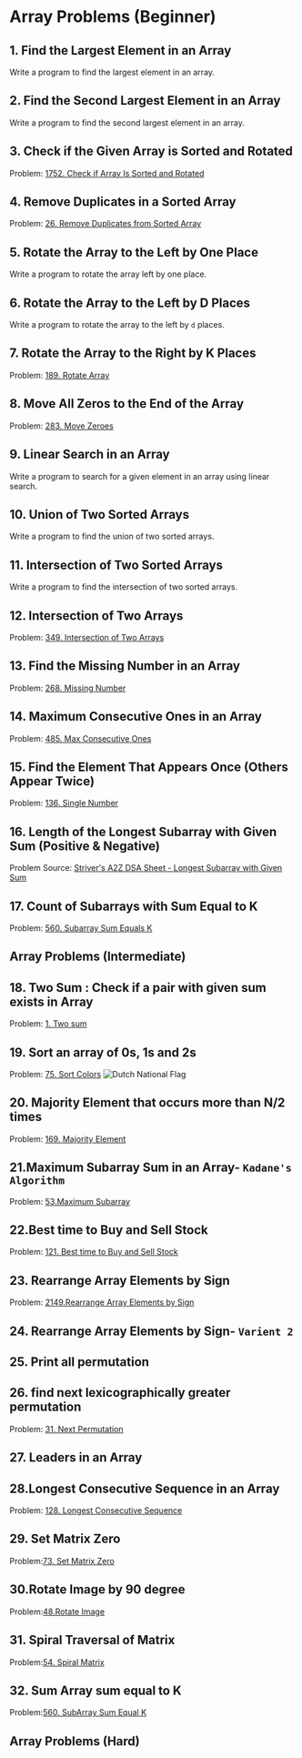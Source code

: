 # Array Problems (Beginner)

## 1. Find the Largest Element in an Array
Write a program to find the largest element in an array.

## 2. Find the Second Largest Element in an Array
Write a program to find the second largest element in an array.

## 3. Check if the Given Array is Sorted and Rotated
Problem: [1752. Check if Array Is Sorted and Rotated](https://leetcode.com/problems/check-if-array-is-sorted-and-rotated/description/)

## 4. Remove Duplicates in a Sorted Array
Problem: [26. Remove Duplicates from Sorted Array](https://leetcode.com/problems/remove-duplicates-from-sorted-array/description/)

## 5. Rotate the Array to the Left by One Place
Write a program to rotate the array left by one place.

## 6. Rotate the Array to the Left by D Places
Write a program to rotate the array to the left by `d` places.

## 7. Rotate the Array to the Right by K Places
Problem: [189. Rotate Array](https://leetcode.com/problems/rotate-array/description/)

## 8. Move All Zeros to the End of the Array
Problem: [283. Move Zeroes](https://leetcode.com/problems/move-zeroes/description/)

## 9. Linear Search in an Array
Write a program to search for a given element in an array using linear search.

## 10. Union of Two Sorted Arrays
Write a program to find the union of two sorted arrays.

## 11. Intersection of Two Sorted Arrays
Write a program to find the intersection of two sorted arrays.

## 12. Intersection of Two Arrays
Problem: [349. Intersection of Two Arrays](https://leetcode.com/problems/intersection-of-two-arrays/)

## 13. Find the Missing Number in an Array
Problem: [268. Missing Number](https://leetcode.com/problems/missing-number/description/)

## 14. Maximum Consecutive Ones in an Array
Problem: [485. Max Consecutive Ones](https://leetcode.com/problems/max-consecutive-ones/description/)

## 15. Find the Element That Appears Once (Others Appear Twice)
Problem: [136. Single Number](https://leetcode.com/problems/single-number/description/)

## 16. Length of the Longest Subarray with Given Sum (Positive & Negative)
Problem Source: [Striver's A2Z DSA Sheet - Longest Subarray with Given Sum](https://takeuforward.org/strivers-a2z-dsa-course/strivers-a2z-dsa-course-sheet-2/)

## 17. Count of Subarrays with Sum Equal to K
Problem: [560. Subarray Sum Equals K](https://leetcode.com/problems/subarray-sum-equals-k/description/)

## Array Problems (Intermediate)

## 18. Two Sum : Check if a pair with given sum exists in Array
Problem: [1. Two sum](https://leetcode.com/problems/two-sum/description/)

## 19. Sort an array of 0s, 1s and 2s
Problem: [75. Sort Colors](https://leetcode.com/problems/sort-colors/description/)
<img src="./Img/image.png" alt="Dutch National Flag">

## 20. Majority Element that occurs more than N/2 times
Problem: [169. Majority Element](https://leetcode.com/problems/majority-element/description/) 

## 21.Maximum Subarray Sum in an Array- `Kadane's Algorithm`
Problem: [53.Maximum Subarray](https://leetcode.com/problems/maximum-subarray/description/) 

## 22.Best time to Buy and Sell Stock
Problem: [121. Best time to Buy and Sell Stock](https://leetcode.com/problems/best-time-to-buy-and-sell-stock/description/)

## 23. Rearrange Array Elements by Sign
Problem: [2149.Rearrange Array Elements by Sign ](https://leetcode.com/problems/rearrange-array-elements-by-sign/description/)

## 24. Rearrange Array Elements by Sign- `Varient 2` 

## 25. Print all permutation 

## 26. find next lexicographically greater permutation
Problem: [31. Next Permutation](https://leetcode.com/problems/next-permutation/description/)

## 27. Leaders in an Array

## 28.Longest Consecutive Sequence in an Array
Problem: [128. Longest Consecutive Sequence ](https://leetcode.com/problems/longest-consecutive-sequence/description/)

## 29. Set Matrix Zero
Problem:[73. Set Matrix Zero ](https://leetcode.com/problems/set-matrix-zeroes/description/)

## 30.Rotate Image by 90 degree
Problem:[48.Rotate Image](https://leetcode.com/problems/rotate-image/description/)

## 31. Spiral Traversal of Matrix
Problem:[54. Spiral Matrix](https://leetcode.com/problems/spiral-matrix/description/)

## 32. Sum Array sum equal to K
Problem:[560. SubArray Sum Equal K](https://leetcode.com/problems/subarray-sum-equals-k/description/)

## Array Problems (Hard)

